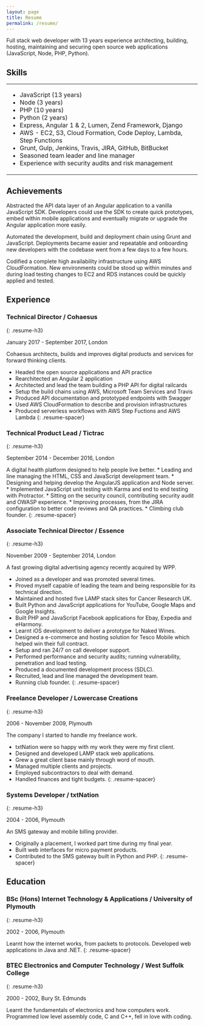 ```yaml
---
layout: page
title: Resume
permalink: /resume/
---
```


Full stack web developer with 13 years experience architecting, building, hosting, maintaining and securing open source web applications (JavaScript, Node, PHP, Python).

## Skills

<table class="resume-skills">
<tr>
  <td>
    <ul>
      <li>JavaScript (13 years)</li>
      <li>Node (3 years)</li>
      <li>PHP (10 years)</li>
      <li>Python (2 years)</li>
      <li>Express, Angular 1 & 2, Lumen, Zend Framework, Django</li>
      <li>AWS - EC2, S3, Cloud Formation, Code Deploy, Lambda, Step Functions</li>
      <li>Grunt, Gulp, Jenkins, Travis, JIRA, GitHub, BitBucket</li>
      <li>Seasoned team leader and line manager</li>
      <li>Experience with security audits and risk management</li>
    </ul>
  </td>
</tr>
</table>

## Achievements

Abstracted the API data layer of an Angular application to a vanilla JavaScript SDK. Developers could use the SDK to create quick prototypes, embed within mobile applications and eventually migrate or upgrade the Angular application more easily.

Automated the development, build and deployment chain using Grunt and JavaScript. Deployments became easier and repeatable and onboarding new developers with the codebase went from a few days to a few hours.

Codified a complete high availability infrastructure using AWS CloudFormation. New environments could be stood up within minutes and during load testing changes to EC2 and RDS instances could be quickly applied and tested.

##  Experience

### Technical Director / Cohaesus
{: .resume-h3}
<p class="post-meta">January 2017 - September 2017, London</p>

Cohaesus architects, builds and improves digital products and services for forward thinking clients.

* Headed the open source applications and API practice
* Rearchitected an Angular 2 application
* Architected and lead the team building a PHP API for digital railcards
* Setup the build chains using AWS, Microsoft Team Services and Travis
* Produced API documentation and prototyped endpoints with Swagger
* Used AWS CloudFormation to describe and provision infrastructures
* Produced serverless workflows with AWS Step Fuctions and AWS Lambda
{: .resume-spacer}

### Technical Product Lead / Tictrac
{: .resume-h3}
<p class="post-meta">September 2014 - December 2016, London</p>
A digital health platform designed to help people live better.
* Leading and line managing the HTML, CSS and JavaScript development team.
* Designing and helping develop the AngularJS application and Node server.
* Implemented JavaScript unit testing with Karma and end to end testing with Protractor.
* Sitting on the security council, contributing security audit and OWASP experience.
* Improving processes, from the JIRA configuration to better code reviews and QA practices.
* Climbing club founder.
{: .resume-spacer}

### Associate Technical Director / Essence
{: .resume-h3}
<p class="post-meta">November 2009 - September 2014, London</p>

A fast growing digital advertising agency recently acquired by WPP.

* Joined as a developer and was promoted several times.
* Proved myself capable of leading the team and being responsible for its technical direction.
* Maintained and hosted five LAMP stack sites for Cancer Research UK.
* Built Python and JavaScript applications for YouTube, Google Maps and Google Insights.
* Built PHP and JavaScript Facebook applications for Ebay, Expedia and eHarmony.
* Learnt iOS development to deliver a prototype for Naked Wines.
* Designed a e-commerce and hosting solution for Tesco Mobile which helped win their full contract.
* Setup and ran 24/7 on call developer support.
* Performed performance and security audits; running vulnerability, penetration and load testing.
* Produced a documented development process (SDLC).
* Recruited, lead and line managed the development team.
* Running club founder.
{: .resume-spacer}

### Freelance Developer / Lowercase Creations
{: .resume-h3}
<p class="post-meta">2006 - November 2009, Plymouth</p>

The company I started to handle my freelance work.

* txtNation were so happy with my work they were my first client.
* Designed and developed LAMP stack web applications.
* Grew a great client base mainly through word of mouth.
* Managed multiple clients and projects.
* Employed subcontractors to deal with demand.
* Handled finances and tight budgets.
{: .resume-spacer}

### Systems Developer / txtNation
{: .resume-h3}
<p class="post-meta">2004 - 2006, Plymouth</p>

An SMS gateway and mobile billing provider.

* Originally a placement, I worked part time during my final year.
* Built web interfaces for micro payment products.
* Contributed to the SMS gateway built in Python and PHP.
{: .resume-spacer}

## Education

### BSc (Hons) Internet Technology & Applications / University of Plymouth
{: .resume-h3}
<p class="post-meta">2002 - 2006, Plymouth</p>

Learnt how the internet works, from packets to protocols. Developed web applications in Java and .NET.
{: .resume-spacer}

### BTEC Electronics and Computer Technology / West Suffolk College
{: .resume-h3}
<p class="post-meta">2000 - 2002, Bury St. Edmunds</p>

Learnt the fundamentals of electronics and how computers work. Programmed low level assembly code, C and C++, fell in love with coding.
